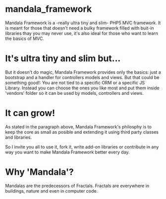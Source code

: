 mandala_framework
=================

Mandala Framework is a -really ultra tiny and slim- PHP5 MVC framework. It is meant for those that doesn't need a bulky framework filled with buit-in libraries thay you may never use, it's also ideal for those who want to learn the basics of MVC.

It's ultra tiny and slim but...
===============================

But it doesn't do magic, Mandala Framework provides only the basics: just a bootstrap and a handler for controllers models and views. 
But that could be something good!: You are not tied to a specific ORM or a specific JS Library. Instead you can choose the ones you like most and put them inside 'vendors' folder so it can be used by models, controllers and views.

It can grow!
================

As stated in the paragraph above, Mandala Framework's philosphy is to keep the core as small as posible and extending it using third party classes and libraries. 

So I invite you all to use it, fork it, write add-on libraries or contribute in any way you want to make Mandala Framework better every day.

Why 'Mandala'?
==============

Mandalas are the predecessors of Fractals. Fractals are everywhere in buildings, nature and even in computer code. 


